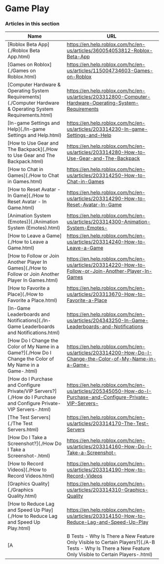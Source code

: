# Game Play  
### Articles in this section
Name|URL
-|-
[Roblox Beta App](./Roblox Beta App.html) |https://en.help.roblox.com/hc/en-us/articles/360054053812-Roblox-Beta-App
[Games on Roblox](./Games on Roblox.html) |https://en.help.roblox.com/hc/en-us/articles/115004734603-Games-on-Roblox
[Computer Hardware & Operating System Requirements](./Computer Hardware & Operating System Requirements.html) |https://en.help.roblox.com/hc/en-us/articles/203312800-Computer-Hardware-Operating-System-Requirements
[In-game Settings and Help](./In-game Settings and Help.html) |https://en.help.roblox.com/hc/en-us/articles/203314230-In-game-Settings-and-Help
[How to Use Gear and The Backpack](./How to Use Gear and The Backpack.html) |https://en.help.roblox.com/hc/en-us/articles/203314280-How-to-Use-Gear-and-The-Backpack
[How to Chat in Games](./How to Chat in Games.html) |https://en.help.roblox.com/hc/en-us/articles/203314250-How-to-Chat-in-Games
[How to Reset Avatar - In Game](./How to Reset Avatar - In Game.html) |https://en.help.roblox.com/hc/en-us/articles/203314290-How-to-Reset-Avatar-In-Game
[Animation System (Emotes)](./Animation System (Emotes).html) |https://en.help.roblox.com/hc/en-us/articles/203314300-Animation-System-Emotes-
[How to Leave a Game](./How to Leave a Game.html) |https://en.help.roblox.com/hc/en-us/articles/203314240-How-to-Leave-a-Game
[How to Follow or Join Another Player In Games](./How to Follow or Join Another Player In Games.html) |https://en.help.roblox.com/hc/en-us/articles/203314220-How-to-Follow-or-Join-Another-Player-In-Games
[How to Favorite a Place](./How to Favorite a Place.html) |https://en.help.roblox.com/hc/en-us/articles/203313670-How-to-Favorite-a-Place
[In-Game Leaderboards and Notifications](./In-Game Leaderboards and Notifications.html) |https://en.help.roblox.com/hc/en-us/articles/204343250-In-Game-Leaderboards-and-Notifications
[How Do I Change the Color of My Name in a Game?](./How Do I Change the Color of My Name in a Game-.html) |https://en.help.roblox.com/hc/en-us/articles/203314200-How-Do-I-Change-the-Color-of-My-Name-in-a-Game-
[How do I Purchase and Configure Private/VIP Servers?](./How do I Purchase and Configure Private-VIP Servers-.html) |https://en.help.roblox.com/hc/en-us/articles/205345050-How-do-I-Purchase-and-Configure-Private-VIP-Servers-
[The Test Servers](./The Test Servers.html) |https://en.help.roblox.com/hc/en-us/articles/203314170-The-Test-Servers
[How Do I Take a Screenshot?](./How Do I Take a Screenshot-.html) |https://en.help.roblox.com/hc/en-us/articles/203314160-How-Do-I-Take-a-Screenshot-
[How to Record Videos](./How to Record Videos.html) |https://en.help.roblox.com/hc/en-us/articles/203314190-How-to-Record-Videos
[Graphics Quality](./Graphics Quality.html) |https://en.help.roblox.com/hc/en-us/articles/203314310-Graphics-Quality
[How to Reduce Lag and Speed Up Play](./How to Reduce Lag and Speed Up Play.html) |https://en.help.roblox.com/hc/en-us/articles/203314150-How-to-Reduce-Lag-and-Speed-Up-Play
[A|B Tests - Why Is There a New Feature Only Visible to Certain Players?](./A-B Tests - Why Is There a New Feature Only Visible to Certain Players-.html) |https://en.help.roblox.com/hc/en-us/articles/203312530-A-B-Tests-Why-Is-There-a-New-Feature-Only-Visible-to-Certain-Players-